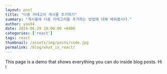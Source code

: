 ```yaml
---
layout: post
title: "다중 카테고리 게시물 추가하기"
summary: "게시물에 다중 카테고리를 추가하는 방법에 대해 배워봅시다."
author: yoo94
date: 2024-06-29 10:00:00 +0900
categories: ['react']
tags: react
thumbnail: /assets/img/posts/code.jpg
permalink: /blog/what_is_react/
---
```

This page is a demo that shows everything you can do inside blog posts. Hi !
